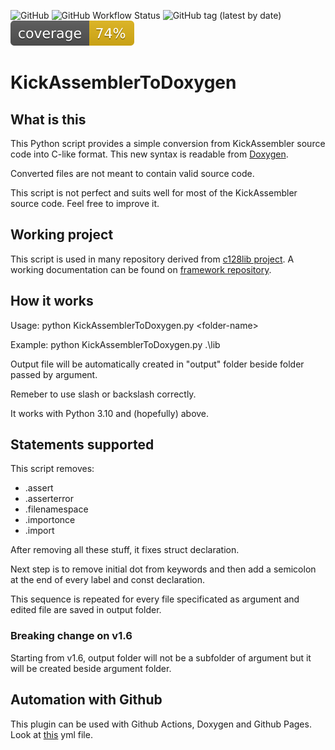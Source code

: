 ![GitHub](https://img.shields.io/github/license/intoinside/KickAssemblerToDoxygen?style=flat) ![GitHub Workflow Status](https://img.shields.io/github/actions/workflow/status/intoinside/KickAssemblerToDoxygen/python-app.yml?style=flat) ![GitHub tag (latest by date)](https://img.shields.io/github/v/tag/intoinside/KickAssemblerToDoxygen?style=flat) ![Coverage](./coverage.svg)

# KickAssemblerToDoxygen

## What is this
This Python script provides a simple conversion from 
KickAssembler source code into C-like format. This new syntax
is readable from [Doxygen](https://www.doxygen.nl/index.html).

Converted files are not meant to contain valid source code.

This script is not perfect and suits well for most of the 
KickAssembler source code. Feel free to improve it.

## Working project

This script is used in many repository derived from
[c128lib project](https://github.com/c128lib/).
A working documentation can be found on
[framework repository](https://c128lib.github.io/framework/).

## How it works

Usage: python KickAssemblerToDoxygen.py &lt;folder-name&gt;

Example: python KickAssemblerToDoxygen.py .\\lib

Output file will be automatically created in "output" folder
beside folder passed by argument.

Remeber to use slash or backslash correctly.

It works with Python 3.10 and (hopefully) above.

## Statements supported

This script removes:
* .assert
* .asserterror
* .filenamespace
* .importonce
* .import

After removing all these stuff, it fixes struct declaration.

Next step is to remove initial dot from keywords and then add a semicolon at the end of every label and const declaration.

This sequence is repeated for every file specificated as argument and edited file are saved in output folder.

### Breaking change on v1.6
Starting from v1.6, output folder will not be a subfolder of argument but it will be 
created beside argument folder.

## Automation with Github
This plugin can be used with Github Actions, Doxygen and Github Pages. Look at
[this](https://github.com/c128lib/base/blob/master/.github/workflows/main.yml) yml file.
